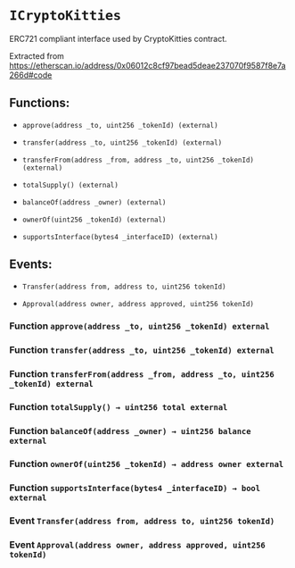 # `ICryptoKitties`

ERC721 compliant interface used by CryptoKitties contract.

Extracted from https://etherscan.io/address/0x06012c8cf97bead5deae237070f9587f8e7a266d#code

## Functions:

- `approve(address _to, uint256 _tokenId) (external)`

- `transfer(address _to, uint256 _tokenId) (external)`

- `transferFrom(address _from, address _to, uint256 _tokenId) (external)`

- `totalSupply() (external)`

- `balanceOf(address _owner) (external)`

- `ownerOf(uint256 _tokenId) (external)`

- `supportsInterface(bytes4 _interfaceID) (external)`

## Events:

- `Transfer(address from, address to, uint256 tokenId)`

- `Approval(address owner, address approved, uint256 tokenId)`

### Function `approve(address _to, uint256 _tokenId) external`

### Function `transfer(address _to, uint256 _tokenId) external`

### Function `transferFrom(address _from, address _to, uint256 _tokenId) external`

### Function `totalSupply() → uint256 total external`

### Function `balanceOf(address _owner) → uint256 balance external`

### Function `ownerOf(uint256 _tokenId) → address owner external`

### Function `supportsInterface(bytes4 _interfaceID) → bool external`

### Event `Transfer(address from, address to, uint256 tokenId)`

### Event `Approval(address owner, address approved, uint256 tokenId)`
